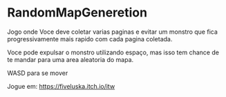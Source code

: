 # RandomMapGeneretion

Jogo onde Voce deve coletar varias paginas e evitar um monstro que fica progressivamente mais rapido com cada pagina coletada. 

Voce pode expulsar o monstro utilizando espaço, mas isso tem chance de te mandar para uma area aleatoria do mapa.

WASD para se mover

Jogue em: https://fiveluska.itch.io/itw
